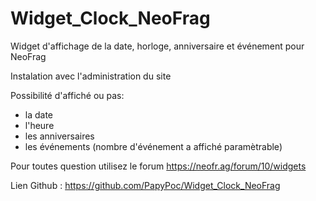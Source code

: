 # Widget_Clock_NeoFrag
Widget d'affichage de la date, horloge, anniversaire et événement pour NeoFrag

Instalation avec l'administration du site

Possibilité d'affiché ou pas:
  - la date
  - l'heure
  - les anniversaires
  - les événements (nombre d'événement a affiché paramètrable)
 
 
 Pour toutes question utilisez le forum https://neofr.ag/forum/10/widgets


Lien Github : https://github.com/PapyPoc/Widget_Clock_NeoFrag
